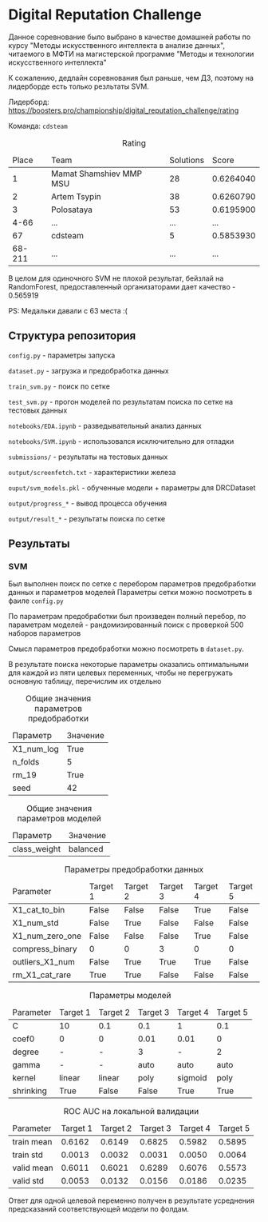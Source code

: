 # Digital Reputation Challenge

Данное соревнование было выбрано в качестве домашней работы по
курсу "Методы искусственного интеллекта в анализе данных",
читаемого в МФТИ на магистерской программе "Методы и 
технологии искусственного интеллекта"

К сожалению, дедлайн соревнования был раньше, чем ДЗ, поэтому на лидерборде
есть только резльтаты SVM.

Лидерборд:
https://boosters.pro/championship/digital_reputation_challenge/rating

Команда: `cdsteam`

<table>
<caption>Rating</caption>
<thead><td>Place</td><td>Team</td><td>Solutions</td><td>Score</td></thead>
<tr><td>1</td><td>Mamat Shamshiev MMP MSU</td><td>28</td><td>0.6264040</td></tr>
<tr><td>2</td><td>Artem Tsypin</td><td>38</td><td>0.6260790</td></tr>
<tr><td>3</td><td>Polosataya</td><td>53</td><td>0.6195900</td></tr>
<tr><td>4-66</td><td>...</td><td>...</td><td>...</td></tr>
<tr><td>67</td><td>cdsteam</td><td>5</td><td>0.5853930</td></tr>
<tr><td>68-211</td><td>...</td><td>...</td><td>...</td></tr>
</table>

В целом для одиночного SVM не плохой результат, бейзлай на RandomForest, предоставленный организаторами
дает качество - 0.565919

PS: Медальки давали с 63 места :(

## Структура репозитория

`config.py` - параметры запуска

`dataset.py` - загрузка и предобработка данных

`train_svm.py` - поиск по сетке

`test_svm.py` - прогон моделей по результатам поиска по сетке на тестовых данных

`notebooks/EDA.ipynb` - разведывательный анализ данных

`notebooks/SVM.ipynb` - использовался исключительно для отладки

`submissions/` - результаты на тестовых данных

`output/screenfetch.txt` - характеристики железа

`ouput/svm_models.pkl` - обученные модели + параметры для DRCDataset

`output/progress_*` - вывод процесса обучения

`output/result_*` - результаты поиска по сетке

## Результаты

### SVM

Был выполнен поиск по сетке с перебором параметров предобработки данных и параметров моделей
Параметры сетки можно посмотреть в фаиле `config.py`

По параметрам предобработки был произведен полный перебор, по параметрам моделей - 
рандомизированный поиск с проверкой 500 наборов параметров

Смысл параметров предобработки можно посмотреть в `dataset.py`.

В результате поиска некоторые параметры оказались оптимальными для каждой из пяти целевых
переменных, чтобы не перегружать основную таблицу, перечислим их отдельно

<table>
    <caption>Общие значения параметров предобработки</caption>
    <thead>
        <td>Параметр</td><td>Значение</td>
    </thead>
    <tr><td>X1_num_log</td><td>True</td></tr>
    <tr><td>n_folds</td><td>5</td></tr>
    <tr><td>rm_19</td><td>True</td></tr>
    <tr><td>seed</td><td>42</td></tr>
</table>

<table>
    <caption>Общие значения параметров моделей</caption>
    <thead>
        <td>Параметр</td><td>Значение</td>
    </thead>
    <tr><td>class_weight</td><td>balanced</td></tr>
</table>

<table>
<caption>Параметры предобработки данных</caption>
<thead><td>Parameter</td><td>Target 1</td><td>Target 2</td><td>Target 3</td><td>Target 4</td><td>Target 5</td></thead>
<tr><td>X1_cat_to_bin</td><td>False</td><td>False</td><td>False</td><td>True</td><td>False</td></tr>
<tr><td>X1_num_std</td><td>False</td><td>True</td><td>False</td><td>False</td><td>False</td></tr>
<tr><td>X1_num_zero_one</td><td>False</td><td>False</td><td>False</td><td>True</td><td>False</td></tr>
<tr><td>compress_binary</td><td>0</td><td>0</td><td>3</td><td>0</td><td>0</td></tr>
<tr><td>outliers_X1_num</td><td>False</td><td>True</td><td>True</td><td>True</td><td>False</td></tr>
<tr><td>rm_X1_cat_rare</td><td>True</td><td>True</td><td>False</td><td>False</td><td>False</td></tr>
</table>

<table>
<caption>Параметры моделей</caption>
<thead><td>Parameter</td><td>Target 1</td><td>Target 2</td><td>Target 3</td><td>Target 4</td><td>Target 5</td></thead>
<tr><td>C</td><td>10</td><td>0.1</td><td>0.1</td><td>1</td><td>0.1</td></tr>
<tr><td>coef0</td><td>0</td><td>0</td><td>0.01</td><td>0.01</td><td>0</td></tr>
<tr><td>degree</td><td>-</td><td>-</td><td>3</td><td>-</td><td>2</td></tr>
<tr><td>gamma</td><td>-</td><td>-</td><td>auto</td><td>auto</td><td>auto</td></tr>
<tr><td>kernel</td><td>linear</td><td>linear</td><td>poly</td><td>sigmoid</td><td>poly</td></tr>
<tr><td>shrinking</td><td>True</td><td>False</td><td>False</td><td>True</td><td>True</td></tr>
</table>

<table>
<caption>ROC AUC на локальной валидации</caption>
<thead><td>Parameter</td><td>Target 1</td><td>Target 2</td><td>Target 3</td><td>Target 4</td><td>Target 5</td></thead>
<tr><td>train mean</td><td>0.6162</td><td>0.6149</td><td>0.6825</td><td>0.5982</td><td>0.5895</td></tr>
<tr><td>train std</td><td>0.0013</td><td>0.0032</td><td>0.0031</td><td>0.0050</td><td>0.0064</td></tr>
<tr><td>valid mean</td><td>0.6011</td><td>0.6021</td><td>0.6289</td><td>0.6076</td><td>0.5573</td></tr>
<tr><td>valid std</td><td>0.0053</td><td>0.0132</td><td>0.0156</td><td>0.0186</td><td>0.0235</td></tr>
</table>

Ответ для одной целевой переменно получен в результате усреднения предсказаний соответствующей модели по фолдам.
